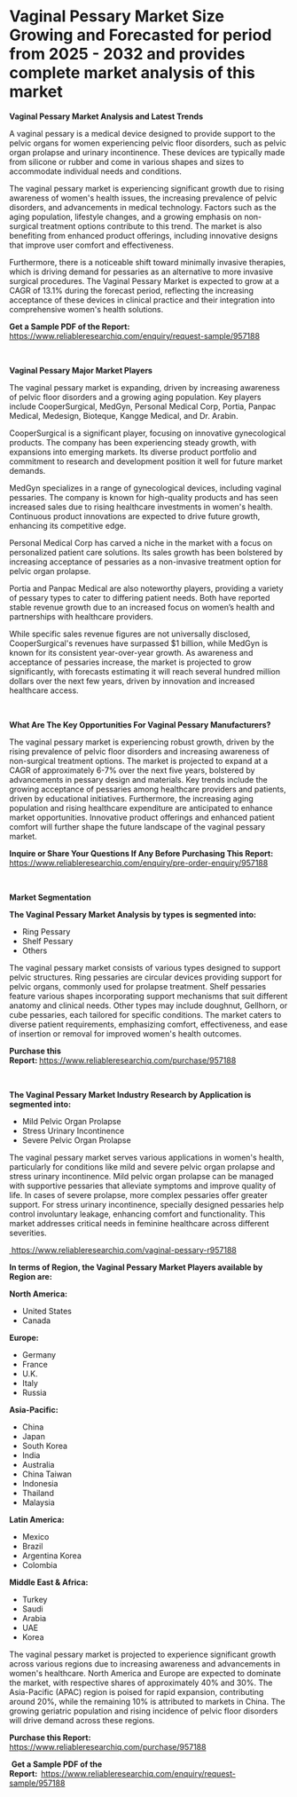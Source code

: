 <p><h1>Vaginal Pessary Market Size Growing and Forecasted for period from 2025 - 2032 and provides complete market analysis of this market</h1></p><p><strong>Vaginal Pessary Market Analysis and Latest Trends</strong></p>
<p><p>A vaginal pessary is a medical device designed to provide support to the pelvic organs for women experiencing pelvic floor disorders, such as pelvic organ prolapse and urinary incontinence. These devices are typically made from silicone or rubber and come in various shapes and sizes to accommodate individual needs and conditions. </p><p>The vaginal pessary market is experiencing significant growth due to rising awareness of women's health issues, the increasing prevalence of pelvic disorders, and advancements in medical technology. Factors such as the aging population, lifestyle changes, and a growing emphasis on non-surgical treatment options contribute to this trend. The market is also benefiting from enhanced product offerings, including innovative designs that improve user comfort and effectiveness. </p><p>Furthermore, there is a noticeable shift toward minimally invasive therapies, which is driving demand for pessaries as an alternative to more invasive surgical procedures. The Vaginal Pessary Market is expected to grow at a CAGR of 13.1% during the forecast period, reflecting the increasing acceptance of these devices in clinical practice and their integration into comprehensive women's health solutions.</p></p>
<p><strong>Get a Sample PDF of the Report:&nbsp;</strong> <a href="https://www.reliableresearchiq.com/enquiry/request-sample/957188?utm_campaign=3307&utm_medium=2&utm_source=Github&utm_content=ia&utm_term=13042025&utm_id=vaginal-pessary">https://www.reliableresearchiq.com/enquiry/request-sample/957188</a></p>
<p>&nbsp;</p>
<p><strong>Vaginal Pessary Major Market Players</strong></p>
<p><p>The vaginal pessary market is expanding, driven by increasing awareness of pelvic floor disorders and a growing aging population. Key players include CooperSurgical, MedGyn, Personal Medical Corp, Portia, Panpac Medical, Medesign, Bioteque, Kangge Medical, and Dr. Arabin.</p><p>CooperSurgical is a significant player, focusing on innovative gynecological products. The company has been experiencing steady growth, with expansions into emerging markets. Its diverse product portfolio and commitment to research and development position it well for future market demands.</p><p>MedGyn specializes in a range of gynecological devices, including vaginal pessaries. The company is known for high-quality products and has seen increased sales due to rising healthcare investments in women's health. Continuous product innovations are expected to drive future growth, enhancing its competitive edge.</p><p>Personal Medical Corp has carved a niche in the market with a focus on personalized patient care solutions. Its sales growth has been bolstered by increasing acceptance of pessaries as a non-invasive treatment option for pelvic organ prolapse.</p><p>Portia and Panpac Medical are also noteworthy players, providing a variety of pessary types to cater to differing patient needs. Both have reported stable revenue growth due to an increased focus on women’s health and partnerships with healthcare providers.</p><p>While specific sales revenue figures are not universally disclosed, CooperSurgical's revenues have surpassed $1 billion, while MedGyn is known for its consistent year-over-year growth. As awareness and acceptance of pessaries increase, the market is projected to grow significantly, with forecasts estimating it will reach several hundred million dollars over the next few years, driven by innovation and increased healthcare access.</p></p>
<p>&nbsp;</p>
<p><strong>What Are The Key Opportunities For Vaginal Pessary Manufacturers?</strong></p>
<p><p>The vaginal pessary market is experiencing robust growth, driven by the rising prevalence of pelvic floor disorders and increasing awareness of non-surgical treatment options. The market is projected to expand at a CAGR of approximately 6-7% over the next five years, bolstered by advancements in pessary design and materials. Key trends include the growing acceptance of pessaries among healthcare providers and patients, driven by educational initiatives. Furthermore, the increasing aging population and rising healthcare expenditure are anticipated to enhance market opportunities. Innovative product offerings and enhanced patient comfort will further shape the future landscape of the vaginal pessary market.</p></p>
<p><strong>Inquire or Share Your Questions If Any Before Purchasing This Report:</strong> <a href="https://www.reliableresearchiq.com/enquiry/pre-order-enquiry/957188?utm_campaign=3307&utm_medium=2&utm_source=Github&utm_content=ia&utm_term=13042025&utm_id=vaginal-pessary">https://www.reliableresearchiq.com/enquiry/pre-order-enquiry/957188</a></p>
<p>&nbsp;</p>
<p><strong>Market Segmentation</strong></p>
<p><strong>The Vaginal Pessary Market Analysis by types is segmented into:</strong></p>
<p><ul><li>Ring Pessary</li><li>Shelf Pessary</li><li>Others</li></ul></p>
<p><p>The vaginal pessary market consists of various types designed to support pelvic structures. Ring pessaries are circular devices providing support for pelvic organs, commonly used for prolapse treatment. Shelf pessaries feature various shapes incorporating support mechanisms that suit different anatomy and clinical needs. Other types may include doughnut, Gellhorn, or cube pessaries, each tailored for specific conditions. The market caters to diverse patient requirements, emphasizing comfort, effectiveness, and ease of insertion or removal for improved women's health outcomes.</p></p>
<p><strong>Purchase this Report:&nbsp;</strong><a href="https://www.reliableresearchiq.com/purchase/957188?utm_campaign=3307&utm_medium=2&utm_source=Github&utm_content=ia&utm_term=13042025&utm_id=vaginal-pessary">https://www.reliableresearchiq.com/purchase/957188</a></p>
<p>&nbsp;</p>
<p><strong>The Vaginal Pessary Market Industry Research by Application is segmented into:</strong></p>
<p><ul><li>Mild Pelvic Organ Prolapse</li><li>Stress Urinary Incontinence</li><li>Severe Pelvic Organ Prolapse</li></ul></p>
<p><p>The vaginal pessary market serves various applications in women's health, particularly for conditions like mild and severe pelvic organ prolapse and stress urinary incontinence. Mild pelvic organ prolapse can be managed with supportive pessaries that alleviate symptoms and improve quality of life. In cases of severe prolapse, more complex pessaries offer greater support. For stress urinary incontinence, specially designed pessaries help control involuntary leakage, enhancing comfort and functionality. This market addresses critical needs in feminine healthcare across different severities.</p></p>
<p><a href="https://www.reliableresearchiq.com/vaginal-pessary-r957188?utm_campaign=3307&utm_medium=2&utm_source=Github&utm_content=ia&utm_term=13042025&utm_id=vaginal-pessary">&nbsp;https://www.reliableresearchiq.com/vaginal-pessary-r957188</a></p>
<p><strong>In terms of Region, the Vaginal Pessary Market Players available by Region are:</strong></p>
<p>
    <p> <strong> North America: </strong>
        <ul>
            <li>United States</li>
            <li>Canada</li>
        </ul>
        </p> 
    <p> <strong> Europe: </strong>
        <ul>
            <li>Germany</li>
            <li>France</li>
            <li>U.K.</li>
            <li>Italy</li>
            <li>Russia</li>
        </ul>
        </p> 
    <p> <strong> Asia-Pacific: </strong>
        <ul>
            <li>China</li>
            <li>Japan</li>
            <li>South Korea</li>
            <li>India</li>
            <li>Australia</li>
            <li>China Taiwan</li>
            <li>Indonesia</li>
            <li>Thailand</li>
            <li>Malaysia</li>
        </ul>
        </p> 
    <p> <strong> Latin America: </strong>
        <ul>
            <li>Mexico</li>
            <li>Brazil</li>
            <li>Argentina Korea</li>
            <li>Colombia</li>
        </ul>
        </p> 
    <p> <strong> Middle East & Africa: </strong>
        <ul>
            <li>Turkey</li>
            <li>Saudi</li>
            <li>Arabia</li>
            <li>UAE</li>
            <li>Korea</li>
        </ul>
    </p>
    </p>
<p><p>The vaginal pessary market is projected to experience significant growth across various regions due to increasing awareness and advancements in women's healthcare. North America and Europe are expected to dominate the market, with respective shares of approximately 40% and 30%. The Asia-Pacific (APAC) region is poised for rapid expansion, contributing around 20%, while the remaining 10% is attributed to markets in China. The growing geriatric population and rising incidence of pelvic floor disorders will drive demand across these regions.</p></p>
<p><strong>Purchase this Report: </strong><a href="https://www.reliableresearchiq.com/purchase/957188?utm_campaign=3307&utm_medium=2&utm_source=Github&utm_content=ia&utm_term=13042025&utm_id=vaginal-pessary">https://www.reliableresearchiq.com/purchase/957188</a></p>
<p>&nbsp;<strong>Get a Sample PDF of the Report:&nbsp;&nbsp;</strong><a href="https://www.reliableresearchiq.com/enquiry/request-sample/957188?utm_campaign=3307&utm_medium=2&utm_source=Github&utm_content=ia&utm_term=13042025&utm_id=vaginal-pessary">https://www.reliableresearchiq.com/enquiry/request-sample/957188</a></p>
<p><strong></strong></p>
<p><p></p><p></p><p></p></p>